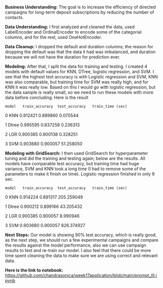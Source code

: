 **Business Understanding:**
The goal is to increase the efficiency of directed campaigns for long-term deposit subscriptions by reducing the number of contacts.

**Data Understanding:**
I first analyzed and cleaned the data, used LabelEncoder and OrdinalEncoder to encode some of the categorial columns, and for the rest, used OneHotEncoder.

**Data Cleanup:**
I dropped the default and duration columns; the reason for dropping the default was that the data it had was imbalanced, and duration because we will not have the duration for prediction ever.

**Modeling:**
After that, I split the data for training and testing. I created 4 models with default values for KNN, DTree, logistic regression, and SVM. I see that the highest test accuracy is with Logistic regression and SVM, KNN was also comparable, but training time for SVM was really high, and for KNN it was really low. Based on this I would go with logistic regression, but the data sample is really small, so we need to run these models with more data before concluding. Here is the result

    model   train_accuracy  test_accuracy   train_time (sec)
0   KNN 0.912421    0.889860    0.070544

1   Dtree   0.995595    0.837258    0.236313

2   LGR 0.900385    0.900138    0.328251

3   SVM 0.903680    0.900057    51.258050

**Modeling with GridSearch:**
I then used GridSearch for hyperparameter tuning and did the training and testing again; below are the results. All models have comparable test accuracy, but training time had huge variance, SVM and KNN took a long time (I had to remove some of the parameters to make it finish on time). Logistic regression finished in only 9 sec.


    model   train_accuracy  test_accuracy   train_time (sec)
0   KNN 0.914224    0.891317    205.259049

1   Dtree   0.900212    0.899166    43.205432

2   LGR 0.900385    0.900057    8.990946

3   SVM 0.903680    0.900057    826.374927

**Next Steps:**
Our model is showing 90% test accuracy, which is really good, as the next step, we should run a few experimental campaigns and compare the results against the model performance, also we can use campaign results to test and re-train our model. I also feel that there could be more time spent cleaning the data to make sure we are using correct and relevant data.

**Here is the link to notebook:**
https://github.com/chandrasonica/week17application/blob/main/prompt_III.ipynb
